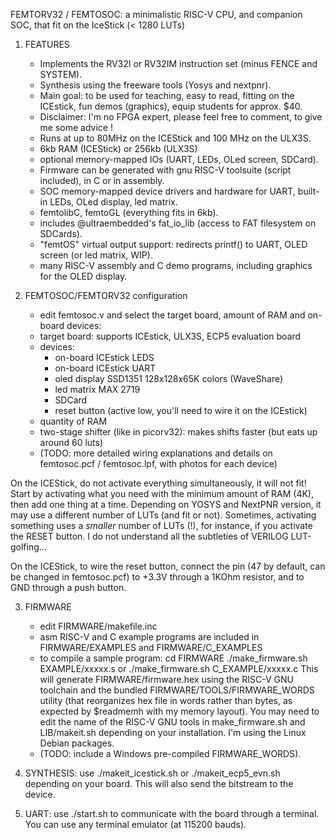 FEMTORV32 / FEMTOSOC: a minimalistic RISC-V CPU, and companion SOC, that fit on the IceStick (< 1280 LUTs)

1) FEATURES
    - Implements the RV32I or RV32IM instruction set (minus FENCE and SYSTEM).
    - Synthesis using the freeware tools (Yosys and nextpnr).    
    - Main goal: to be used for teaching, easy to read, fitting on the ICEstick, 
      fun demos (graphics), equip students for approx. $40.
    - Disclaimer: I'm no FPGA expert, please feel free to comment, to
      give me some advice !
    - Runs at up to 80MHz on the ICEStick and 100 MHz on the ULX3S.
    - 6kb RAM (ICEStick) or 256kb (ULX3S)
    - optional memory-mapped IOs (UART, LEDs, OLed screen, SDCard). 
    - Firmware can be generated with gnu RISC-V toolsuite (script included), in C or in assembly.
    - SOC memory-mapped device drivers and hardware for UART, built-in LEDs, OLed display, led matrix.
    - femtolibC, femtoGL (everything fits in 6kb).
    - includes @ultraembedded's fat_io_lib (access to FAT filesystem on SDCards).
    - "femtOS" virtual output support: redirects printf() to UART, OLED screen (or led matrix, WIP).
    - many RISC-V assembly and C demo programs, including graphics for the OLED display.

2) FEMTOSOC/FEMTORV32 configuration
    - edit femtosoc.v and select the target board, amount of RAM and on-board devices:
    - target board: supports ICEstick, ULX3S, ECP5 evaluation board
    - devices: 
       - on-board ICEstick LEDS
       - on-board ICEstick UART
       - oled display SSD1351 128x128x65K colors (WaveShare)
       - led matrix MAX 2719
       - SDCard
       - reset button (active low, you'll need to wire it on the ICEstick)
    - quantity of RAM
    - two-stage shifter (like in picorv32): makes shifts faster (but eats up around 60 luts)
    - (TODO: more detailed wiring explanations and details on
       femtosoc.pcf / femtosoc.lpf, with photos for each device)
    
On the ICEStick, do not activate everything simultaneously, it will not fit!
Start by activating what you need with the minimum amount of RAM (4K),
then add one thing at a time. Depending on YOSYS and NextPNR version,
it may use a different number of LUTs (and fit or not). Sometimes,
activating something uses a *smaller* number of LUTs (!), for instance,
if you activate the RESET button. I do not understand all the subtleties of VERILOG LUT-golfing...

On the ICEStick, to wire the reset button, connect the pin (47 by default, can be changed in femtosoc.pcf)
to +3.3V through a 1KOhm resistor, and to GND through a push button.

3) FIRMWARE
   - edit FIRMWARE/makefile.inc 
   - asm RISC-V and C example programs are included in FIRMWARE/EXAMPLES and FIRMWARE/C_EXAMPLES
   - to compile a sample program:
        cd FIRMWARE
	./make_firmware.sh EXAMPLE/xxxxx.s   or ./make_firmware.sh C_EXAMPLE/xxxxx.c 
     This will generate FIRMWARE/firmware.hex using the RISC-V GNU
     toolchain and the bundled FIRMWARE/TOOLS/FIRMWARE_WORDS utility
     (that reorganizes hex file in words rather than bytes, as
      expected by $readmemh with my memory layout).
     You may need to edit the name of the RISC-V GNU tools in
     make_firmware.sh and LIB/makeit.sh depending on your installation. 
     I'm using the Linux Debian packages.
   - (TODO: include a Windows pre-compiled FIRMWARE_WORDS).

4) SYNTHESIS:
    use ./makeit_icestick.sh or ./makeit_ecp5_evn.sh depending on your board.
    This will also send the bitstream to the device.
    
5) UART:
    use ./start.sh to communicate with the board through a terminal.
    You can use any terminal emulator (at 115200 bauds).
    
